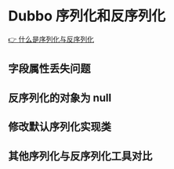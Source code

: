 # Dubbo 序列化和反序列化

[👉 什么是序列化与反序列化](../java/se/serializable.md)

## 字段属性丢失问题

## 反序列化的对象为 null

## 修改默认序列化实现类

## 其他序列化与反序列化工具对比

